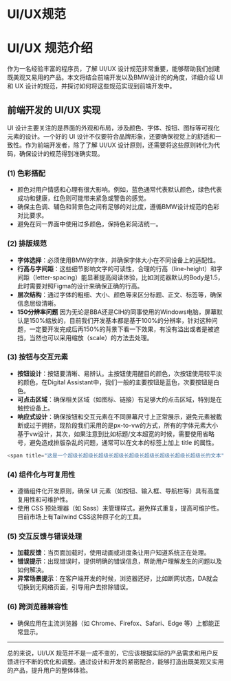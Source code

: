 # UI/UX规范

# UI/UX 规范介绍

作为一名经验丰富的程序员，了解 UI/UX 设计规范非常重要，能够帮助我们创建既美观又易用的产品。本文将结合前端开发以及BMW设计的的角度，详细介绍 UI 和 UX 设计的规范，并探讨如何将这些规范实现到前端开发中。

## 前端开发的 UI/UX 实现

UI 设计主要关注的是界面的外观和布局，涉及颜色、字体、按钮、图标等可视化元素的设计。一个好的 UI 设计不仅要符合品牌形象，还要确保视觉上的舒适和一致性。作为前端开发者，除了了解 UI/UX 设计原则，还需要将这些原则转化为代码，确保设计的规范得到准确实现。


### (1) 色彩搭配
- 颜色对用户情感和心理有很大影响。例如，蓝色通常代表默认颜色，绿色代表成功和健康，红色则可能带来紧急或警告的感觉。
- 确保主色调、辅色和背景色之间有足够的对比度，遵循BMW设计规范的色彩对比要求。
- 避免在同一界面中使用过多颜色，保持色彩简洁统一。

### (2) 排版规范
- **字体选择**：必须使用BMW的字体，并确保字体大小在不同设备上的适配性。
- **行高与字间距**：这些细节影响文字的可读性，合理的行高（line-height）和字间距（letter-spacing）能显著提高阅读体验，比如浏览器默认的Body是1.5，此时需要对照Figma的设计来确保正确的行高。
- **层次结构**：通过字体的粗细、大小、颜色等来区分标题、正文、标签等，确保信息层级清晰。
- **150分辨率问题** 因为无论是BBA还是CIH的同事使用的Windows电脑，屏幕默认是150%缩放的，目前我们开发基本都是基于100%的分辨率，针对这种问题，一定要开发完成后再150%的背景下看一下效果，有没有溢出或者是被遮挡，当然也可以采用缩放（scale）的方法去处理。

### (3) 按钮与交互元素
- **按钮设计**：按钮要清晰、易辨认。主按钮使用醒目的颜色，次按钮使用较平淡的颜色，在Digital Assistant中，我们一般的主要按钮是蓝色，次要按钮是白色。
- **可点击区域**：确保相关区域（如图标、链接）有足够大的点击区域，特别是在触控设备上。
- **响应式设计**：确保按钮和交互元素在不同屏幕尺寸上正常展示，避免元素被截断或过于拥挤，现阶段我们采用的是px-to-vw的方式，所有的字体元素大小基于vw设计，其次，如果注意到比如标题/文本超宽的时候，需要使用省略号，避免造成排版杂乱的问题，通常可以在文本的标签上加上 title 的属性。
```javascript
<span title="这是一个超级长超级长超级长超级长超级长超级长超级长超级长超级长的文本">这是一个超级长超级长超级长超级长超级长超级长超级长超级长超级长的文本</span>
```
### (4) 组件化与可复用性
- 遵循组件化开发原则，确保 UI 元素（如按钮、输入框、导航栏等）具有高度复用性和可维护性。
- 使用 CSS 预处理器（如 Sass）来管理样式，避免样式重复，提高可维护性。目前市场上有Tailwind CSS这种原子化的工具。

### (5) 交互反馈与错误处理
- **加载反馈**：当页面加载时，使用动画或进度条让用户知道系统正在处理。
- **错误提示**：出现错误时，提供明确的错误信息，帮助用户理解发生的问题以及如何解决。
- **异常场景提示**：在客户端开发的时候，浏览器还好，比如断网状态，DA就会切换到无网络页面，引导用户去排除错误。

### (6) 跨浏览器兼容性
- 确保应用在主流浏览器（如 Chrome、Firefox、Safari、Edge 等）上都能正常显示。

---

总的来说，UI/UX 规范并不是一成不变的，它应该根据实际的产品需求和用户反馈进行不断的优化和调整。通过设计和开发的紧密配合，能够打造出既美观又实用的产品，提升用户的整体体验。
